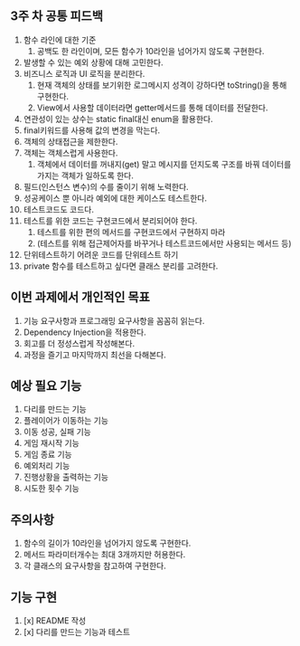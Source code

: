 ## 3주 차 공통 피드백
1. 함수 라인에 대한 기준
   1. 공백도 한 라인이며, 모든 함수가 10라인을 넘어가지 않도록 구현한다.
2. 발생할 수 있는 예외 상황에 대해 고민한다.
3. 비즈니스 로직과 UI 로직을 분리한다.
   1. 현재 객체의 상태를 보기위한 로그메시지 성격이 강하다면 toString()을 통해 구현한다.
   2. View에서 사용할 데이터라면 getter메서드를 통해 데이터를 전달한다.
4. 연관성이 있는 상수는 static final대신 enum을 활용한다.
5. final키워드를 사용해 값의 변경을 막는다.
6. 객체의 상태접근을 제한한다.
7. 객체는 객체스럽게 사용한다.
   1. 객체에서 데이터를 꺼내지(get) 말고 메시지를 던지도록 구조를 바꿔 데이터를 가지는 객체가 일하도록 한다.
8. 필드(인스턴스 변수)의 수를 줄이기 위해 노력한다.
9. 성공케이스 뿐 아니라 예외에 대한 케이스도 테스트한다.
10. 테스트코드도 코드다.
11. 테스트를 위한 코드는 구현코드에서 분리되어야 한다.
    1. 테스트를 위한 편의 메서드를 구현코드에서 구현하지 마라
    2. (테스트를 위해 접근제어자를 바꾸거나 테스트코드에서만 사용되는 메서드 등)
12. 단위테스트하기 어려운 코드를 단위테스트 하기
13. private 함수를 테스트하고 싶다면 클래스 분리를 고려한다.


## 이번 과제에서 개인적인 목표
1. 기능 요구사항과 프로그래밍 요구사항을 꼼꼼히 읽는다. 
2. Dependency Injection을 적용한다.
3. 회고를 더 정성스럽게 작성해본다.
4. 과정을 즐기고 마지막까지 최선을 다해본다.


## 예상 필요 기능
1. 다리를 만드는 기능
2. 플레이어가 이동하는 기능
3. 이동 성공, 실패 기능
4. 게임 재시작 기능
5. 게임 종료 기능
6. 예외처리 기능
7. 진행상황을 출력하는 기능
8. 시도한 횟수 기능

## 주의사항
1. 함수의 길이가 10라인을 넘어가지 않도록 구현한다.
2. 메서드 파라미터개수는 최대 3개까지만 허용한다.
3. 각 클래스의 요구사항을 참고하여 구현한다.


## 기능 구현
1. [x] README 작성
2. [x] 다리를 만드는 기능과 테스트